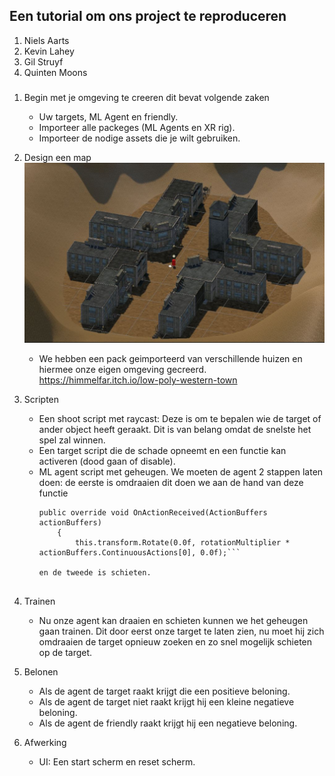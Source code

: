 ## Een tutorial om ons project te reproduceren
1. Niels Aarts
2. Kevin Lahey
3. Gil Struyf
4. Quinten Moons

###
1. Begin met je omgeving te creeren dit bevat volgende zaken
	- Uw targets, ML Agent en friendly.
	- Importeer alle packeges (ML Agents en XR rig).
	- Importeer de nodige assets die je wilt gebruiken.

2. Design een map
![image](https://github.com/AP-IT-GH/eindproject-Bullet-Time-VR/blob/main/Images/MAP.JPG)
	- We hebben een pack geimporteerd van verschillende huizen en hiermee onze eigen omgeving gecreerd.
	https://himmelfar.itch.io/low-poly-western-town 

	
3. Scripten
	- Een shoot script met raycast: Deze is om te bepalen wie de target of ander object heeft geraakt.
	  Dit is van belang omdat de snelste het spel zal winnen.
	- Een target script die de schade opneemt en een functie kan activeren (dood gaan of disable).
	- ML agent script met geheugen. We moeten de agent 2 stappen laten doen: de eerste is omdraaien dit doen we aan de hand van deze functie 
		```
		public override void OnActionReceived(ActionBuffers actionBuffers)
    		{
        		this.transform.Rotate(0.0f, rotationMultiplier * actionBuffers.ContinuousActions[0], 0.0f);```

	  en de tweede is schieten.
		

4. Trainen
	- Nu onze agent kan draaien en schieten kunnen we het geheugen gaan trainen.
	  Dit door eerst onze target te laten zien, nu moet hij zich omdraaien de target
	  opnieuw zoeken en zo snel mogelijk schieten op de target.

5. Belonen
	- Als de agent de target raakt krijgt die een positieve beloning.
	- Als de agent de target niet raakt krijgt hij een kleine negatieve beloning.
	- Als de agent de friendly raakt krijgt hij een negatieve beloning.

6. Afwerking
	- UI: Een start scherm en reset scherm.